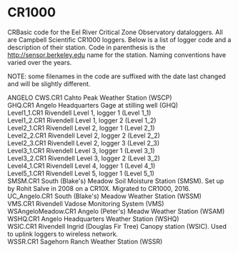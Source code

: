 # CR1000
CRBasic code for the Eel River Critical Zone Observatory dataloggers. All are Campbell Scientific CR1000 loggers. Below is a list of logger code and a description of their station. Code in parenthesis is the http://sensor.berkeley.edu name for the station. Naming conventions have varied over the years.  

NOTE: some filenames in the code are suffixed with the date last changed and will be slightly different.  

ANGELO CWS.CR1		Cahto Peak Weather Station (WSCP)  
GHQ.CR1			Angelo Headquarters Gage at stilling well (GHQ)  
Level1_1.CR1		Rivendell Level 1, logger 1 (Level 1_1)  
Level1_2.CR1		Rivendell Level 1, logger 2 (Level 1_2)  
Level2_1.CR1		Rivendell Level 2, logger 1 (Level 2_1)  
Level2_2.CR1		Rivendell Level 2, logger 2 (Level 2_2)  
Level2_3.CR1		Rivendell Level 2, logger 3 (Level 2_3)  
Level3_1.CR1		Rivendell Level 3, logger 1 (Level 3_1)  
Level3_2.CR1		Rivendell Level 3, logger 2 (Level 3_2)  
Level4_1.CR1		Rivendell Level 4, logger 1 (Level 4_1)  
Level5_1.CR1		Rivendell Level 5, logger 1 (Level 5_1)  
SMSM.CR1		South (Blake's) Meadow Soil Moisture Station (SMSM). Set up by Rohit Salve in 2008 on a CR10X. Migrated to CR1000, 2016.  
UC_Angelo.CR1		South (Blake's) Meadow Weather Station (WSSM)  
VMS.CR1			Rivendell Vadose Monitoring System (VMS)  
WSAngeloMeadow.CR1	Angelo (Peter's) Meadw Weather Station (WSAM)  
WSHQ.CR1		Angelo Headquarters Weather Station (WSHQ)  
WSIC.CR1		Rivendell Ingrid (Douglas Fir Tree) Canopy station (WSIC). Used to uplink loggers to wireless network.  
WSSR.CR1		Sagehorn Ranch Weather Station (WSSR)  

